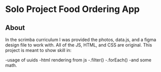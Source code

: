 # Solo Project Food Ordering App

## About

In the scrimba curriculum I was provided the photos, data.js, and a figma design file to work with. All of the JS, HTML, and CSS are original. This project is meant to show skill in: 

-usage of uuids
-html rendering from js
-.filter()
-.forEach()
-and some math.

